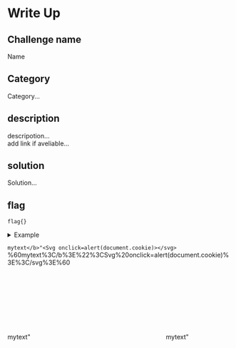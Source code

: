 # Write Up

## Challenge name
Name

## Category
Category...

## description
descripotion...  
add link if aveliable...

## solution
Solution...

## flag
```
flag{}
```
<details>
  <summary>Example</summary>

  ```
  long console output here
  ```
</details>

`mytext</b>"<Svg onclick=alert(document.cookie)></svg>`
%60mytext%3C/b%3E%22%3CSvg%20onclick=alert(document.cookie)%3E%3C/svg%3E%60

mytext</b>"<Svg onclick="window.open('https://www.google.com', '_blank')"></svg>
mytext</b>"<Svg onclick="window.open('https://www.google.com', '_blank')"></svg>